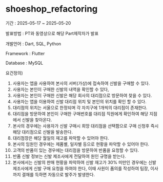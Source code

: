 # shoeshop_refactoring

기간 : 2025-05-17 ~ 2025-05-20


발표방법 : PT와 동영상으로 해당 Part제작자가 발표 


개발언어 : Dart, SQL, Python


Framework : Flutter


Database : MySQL



요건정의)
1. 사용자는 엡을 사용하여 본사의 서버(가상)에 접속하여 신발을 구매할 수 있다.
2. 사용자는 본인이 구매한 신발의 내역을 확인할 수 있다, 
3. 사용자는 본인이 구매한 신발은 해당 회사의 대리점으로 방문하여 찾을 수 있다. 
4. 사용자는 앱을 이용하여 신발 대리점 위치 및 본인의 위치를 확인 할 수 있다.
5. 대리점의 위치는 서울으로 한정되며 각 자치구에 1개씩의 대리점이 존재한다.
6. 대리점을 방문하여 본인이 구매한 구매번호를 대리점 직원에게 확인하여 해당 지점에서 신발을 찾아온다.
7. 본사의 경우에는 사용자가 신발 구매시 희망 대리점을 선택함으로 구매 신청후 즉시 해당 대리점으로 신발을 발송한다.
8. 대리점장은 해당 월일의 재고를 파악할 수 있어야 한다. 
9. 본사의 임원인 경우에는 제품별, 일자별 등으로 현황을 파악할 수 있어야 한다.
10. 고객의 반품이 있는 경우에는 대리점을 방문하여 반품을 요청할 수 있다.
11. 반품 신발 정보는 신발 제조사에게 전달하여 원인 규명을 받는다.
12. 본사에서는 신발의 판매 현황을 파악하여 신발 재고가 30% 미만인 경우에는 신발 제조사에게 신발 구매 요청을 하여야 한다, 이때 사원이 품의를 작성하여 팀장, 이사 까지 결재를 득하면 자동으로 발주가 발생한다.
